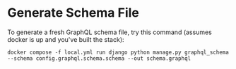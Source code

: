 # Generate Schema File

To generate a fresh GraphQL schema file, try this command (assumes docker is up and you've built the stack):

```
docker compose -f local.yml run django python manage.py graphql_schema --schema config.graphql.schema.schema --out schema.graphql 
```
